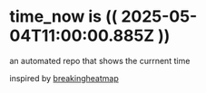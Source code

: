 # time_now is (( 2025-05-04T11:00:00.885Z ))

an automated repo that shows the currnent time

inspired by [breakingheatmap](https://github.com/breakingheatmap/breakingheatmap)